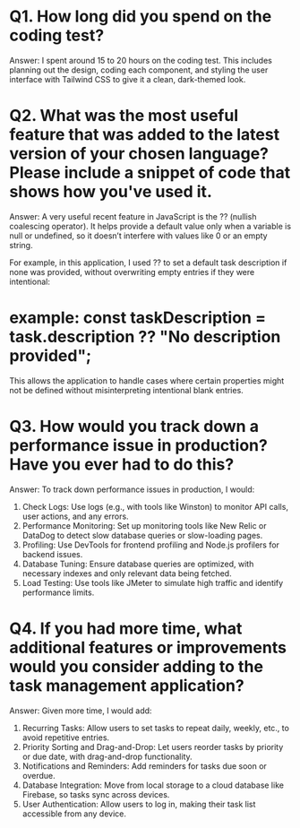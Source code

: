 # Q1. How long did you spend on the coding test?
Answer: I spent around 15 to 20 hours on the coding test. This includes planning out the design, coding each component, and styling the user interface with Tailwind CSS to give it a clean, dark-themed look.

# Q2. What was the most useful feature that was added to the latest version of your chosen language? Please include a snippet of code that shows how you've used it.
Answer: A very useful recent feature in JavaScript is the ?? (nullish coalescing operator). It helps provide a default value only when a variable is null or undefined, so it doesn’t interfere with values like 0 or an empty string.

For example, in this application, I used ?? to set a default task description if none was provided, without overwriting empty entries if they were intentional:

# example:   const taskDescription = task.description ?? "No description provided";

This allows the application to handle cases where certain properties might not be defined without misinterpreting intentional blank entries.

# Q3. How would you track down a performance issue in production? Have you ever had to do this?
Answer: To track down performance issues in production, I would:

1. Check Logs: Use logs (e.g., with tools like Winston) to monitor API calls, user actions, and any errors.
2. Performance Monitoring: Set up monitoring tools like New Relic or DataDog to detect slow database queries or slow-loading pages.
3. Profiling: Use DevTools for frontend profiling and Node.js profilers for backend issues.
4. Database Tuning: Ensure database queries are optimized, with necessary indexes and only relevant data being fetched.
5. Load Testing: Use tools like JMeter to simulate high traffic and identify performance limits.

# Q4. If you had more time, what additional features or improvements would you consider adding to the task management application?
Answer: Given more time, I would add:

1. Recurring Tasks: Allow users to set tasks to repeat daily, weekly, etc., to avoid repetitive entries.
2. Priority Sorting and Drag-and-Drop: Let users reorder tasks by priority or due date, with drag-and-drop functionality.
3. Notifications and Reminders: Add reminders for tasks due soon or overdue.
4. Database Integration: Move from local storage to a cloud database like Firebase, so tasks sync across devices.
5. User Authentication: Allow users to log in, making their task list accessible from any device.